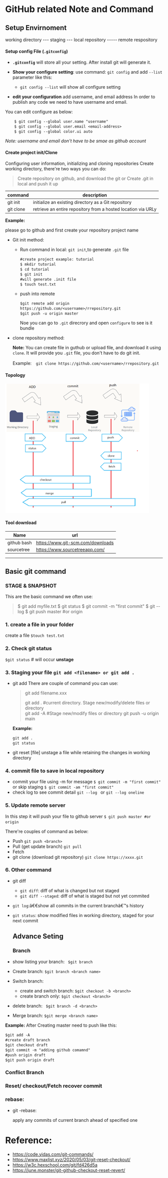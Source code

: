 # GitHub related Note and Command

## Setup Envirnoment

working directory --- staging --- local repository ----- remote respository

#### Setup config File (`.gitconfig`)

- **`.gitconfig`** will store all your setting. After install git will generate it. 

- **Show your configure setting**: use command: `git config` and add `--list` parameter like this: 
  
  - `git config --list` will show all configure setting

- **edit your configuration** add username, and email address
  In order to publish any code we need to have username and email.

You can edit configure as below:

```
    $ git config --global user.name "username"
    $ git config --global user.email <email-address>
    $ git config --global color.ui auto
```

*Note: username and email don't have to be smae as github account* 

#### Create project init/Clone

Configuring user information, initializing and cloning repositories
Create working directory, there're two ways you can do:

> Create repository on github, and download the git
> or
> Create .git in local and push it up

| command   | description                                                   |
| --------- | ------------------------------------------------------------- |
| git init  | initialize an existing directory as a Git repository          |
| git clone | retrieve an entire repository from a hosted location via URLy |

**Example:**

please go to github and first create your repository project name

- Git init method:
  
  - Run command in local:  `git init`,to generate `.git` file
    
    ```
    #create project example: tutorial
    $ mkdir tutorial
    $ cd tutorial
    $ git init
    #will generate .init file
    $ touch test.txt
    ```
  
  - push into remote          
    
    ```
    $git remote add origin https://github.com/<username>/rrepository.git   
    $git push -u origin master 
    ```
    
    Noe you can go to `.git` direcrory and open `configure` to see is it bundle

- clone repository method:
  
  **Note:**  You can create file in guthub or upload file, and download it using `clone`. It will provide you `.git` file, you don't have to do git init.  
  
  Example:　`git clone https://github.com/<username>/rrepository.git`

#### Topology

<img title="" src="img/gitflow.PNG" alt="title" width="460">

#### Tool download

| Name        | url                               |
| ----------- | --------------------------------- |
| github bash | https://www.git-scm.com/downloads |
| sourcetree  | https://www.sourcetreeapp.com/    |

---

## Basic git command

### STAGE & SNAPSHOT

This are the basic command we often use: 

> $ git add myfile.txt
> $ git status
> $ git commit -m "first commit"
> $ git --log
> $ git push master #or origin



### 1. create a file in your folder

create a file `$touch test.txt`

### 2. Check git status

`$git status` # will occur **unstage**

### 3. Staging your file `git add <filename> or git add . `

- git add 
  There are couple of command you can use:
  
  > git add filename.xxx
  > 
  > git add .  #current directory. Stage new/modify/delete files or directory  
  > git add -A #Stage new/modify files or directory
  > git push -u origin main 
  
   **Example:** 
  
  ```
  git add .
  git status
  ```

- git reset [file] 
  unstage a file while retaining the changes in working directory

### 4. commit file to save in local repository

- commit your file using -m for message 
  `$ git commit -m "first commit"`
  or skip staging
  `$ git commit -am "first commit"`
- check log to see commit detail
  `git --log ` or `git --log oneline`

### 5. Update remote server

In this step it will push your file to github server
`$ git push master #or origin`

There're couples of command as below: 

- Push `git push <branch>`
- Pull  (get update branch) `git pull`
- Fetch 
- git clone (download git repository) `git clone https://xxxx.git`

### 6. Other command

- git diff
  
  - `git diff`: diff of what is changed but not staged
  - `git diff --staged`: diff of what is staged but not yet commited

- `git log`:ã€€show all commits in the current branchâ€™s history

- `git status`: show modified files in working directory, staged for your next commit
  
  ## Advance  Seting
  
  ### Branch

- show listing your branch: ` $git branch`

- Create branch: `$git branch <branch name>`

- Switch branch: 
  
  - create and switch branch: `$git checkout -b <branch>`
  - create branch only: `$git checkout <branch>`

- delete branch: ` $git branch -d <branch>`

- Merge branch: `$git merge <branch name>`

**Example:**
After Creating master need to push like this:

```
$git add -A 
#create draft branch
$git checkout draft
$git commit -m "adding github comamnd"
#push origin draft
$git push origin draft
```

### Conflict Branch

### Reset/ checkout/Fetch recover commit

### rebase:

- git -rebase:
  
  apply any commits of current branch ahead of specified one

# Reference:

- https://code.yidas.com/git-commands/
- https://www.maxlist.xyz/2020/05/03/git-reset-checkout/
- https://w3c.hexschool.com/git/fd426d5a
- https://june.monster/git-github-checkout-reset-revert/